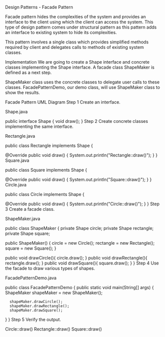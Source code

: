 Design Patterns - Facade Pattern
 
Facade pattern hides the complexities of the system and provides an interface to the client using which the client can access the system. This type of design pattern comes under structural pattern as this pattern adds an interface to existing system to hide its complexities.

This pattern involves a single class which provides simplified methods required by client and delegates calls to methods of existing system classes.

Implementation
We are going to create a Shape interface and concrete classes implementing the Shape interface. A facade class ShapeMaker is defined as a next step.

ShapeMaker class uses the concrete classes to delegate user calls to these classes. FacadePatternDemo, our demo class, will use ShapeMaker class to show the results.

Facade Pattern UML Diagram
Step 1
Create an interface.

Shape.java

public interface Shape {
   void draw();
}
Step 2
Create concrete classes implementing the same interface.

Rectangle.java

public class Rectangle implements Shape {

   @Override
   public void draw() {
      System.out.println("Rectangle::draw()");
   }
}
Square.java

public class Square implements Shape {

   @Override
   public void draw() {
      System.out.println("Square::draw()");
   }
}
Circle.java

public class Circle implements Shape {

   @Override
   public void draw() {
      System.out.println("Circle::draw()");
   }
}
Step 3
Create a facade class.

ShapeMaker.java

public class ShapeMaker {
   private Shape circle;
   private Shape rectangle;
   private Shape square;

   public ShapeMaker() {
      circle = new Circle();
      rectangle = new Rectangle();
      square = new Square();
   }

   public void drawCircle(){
      circle.draw();
   }
   public void drawRectangle(){
      rectangle.draw();
   }
   public void drawSquare(){
      square.draw();
   }
}
Step 4
Use the facade to draw various types of shapes.

FacadePatternDemo.java

public class FacadePatternDemo {
   public static void main(String[] args) {
      ShapeMaker shapeMaker = new ShapeMaker();

      shapeMaker.drawCircle();
      shapeMaker.drawRectangle();
      shapeMaker.drawSquare();		
   }
}
Step 5
Verify the output.

Circle::draw()
Rectangle::draw()
Square::draw()